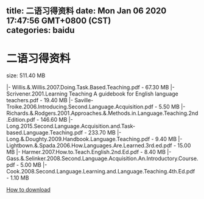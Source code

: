
title: 二语习得资料
date: Mon Jan 06 2020 17:47:56 GMT+0800 (CST)    
categories: baidu
---

# 二语习得资料
size: 511.40 MB
 
 
|- Willis.&.Willis.2007.Doing.Task.Based.Teaching.pdf - 67.30 MB
|- Scrivener.2001.Learning Teaching A guidebook for English language teachers.pdf - 19.40 MB
|- Saville-Troike.2006.Introducing.Second.Language.Acquisition.pdf - 5.50 MB
|- Richards.&.Rodgers.2001.Approaches.&.Methods.in.Language.Teaching.2nd.Edition.pdf - 146.60 MB
|- Long.2015.Second.Language.Acquisition.and.Task-based.Language.Teaching.pdf - 233.70 MB
|- Long.&.Doughty.2009.Handbook.Language.Teaching.pdf - 9.40 MB
|- Lightbown.&.Spada.2006.How.Languages.Are.Learned.3rd.ed.pdf - 15.00 MB
|- Harmer.2007.How.to.Teach.English.2nd.Ed.pdf - 8.40 MB
|- Gass.&.Selinker.2008.Second.Language.Acquisition.An.Introductory.Course.pdf - 5.00 MB
|- Cook.2008.Second.Language.Learning.and.Language.Teaching.4th.Ed.pdf - 1.10 MB

[How to download](https://bpcam.bemobtrk.com/go/2ceec3aa-1ca2-46d6-b9ff-aaa5c184517c?jno=1249)